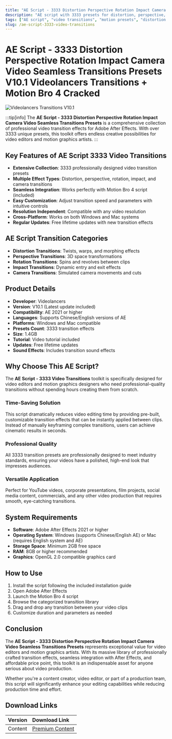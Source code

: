 ```yaml
---
title: "AE Script - 3333 Distortion Perspective Rotation Impact Camera Video Seamless Transitions Presets V10.1 Videolancers Transitions + Motion Bro 4 Cracked"
description: "AE script with 3333 presets for distortion, perspective, rotation, impact, and camera video seamless transitions. Compatible with Motion Bro 4."
tags: ["AE script", "video transitions", "motion presets", "distortion effects", "perspective transitions", "camera effects", "seamless transitions", "Videolancers", "Motion Bro 4", "After Effects"]
slug: /ae-script-3333-video-transitions
---
```


# AE Script - 3333 Distortion Perspective Rotation Impact Camera Video Seamless Transitions Presets V10.1 Videolancers Transitions + Motion Bro 4 Cracked

![Videolancers Transitions V10.1](https://www.gfxcamp.com/wp-content/uploads/2023/07/Videolancers-Transitions-V10.1.jpg)

:::tip[info]
The **AE Script - 3333 Distortion Perspective Rotation Impact Camera Video Seamless Transitions Presets** is a comprehensive collection of professional video transition effects for Adobe After Effects. With over 3333 unique presets, this toolkit offers endless creative possibilities for video editors and motion graphics artists.
:::

## Key Features of AE Script 3333 Video Transitions

- **Extensive Collection**: 3333 professionally designed video transition presets
- **Multiple Effect Types**: Distortion, perspective, rotation, impact, and camera transitions
- **Seamless Integration**: Works perfectly with Motion Bro 4 script (included)
- **Easy Customization**: Adjust transition speed and parameters with intuitive controls
- **Resolution Independent**: Compatible with any video resolution
- **Cross-Platform**: Works on both Windows and Mac systems
- **Regular Updates**: Free lifetime updates with new transition effects

## AE Script Transition Categories

- **Distortion Transitions**: Twists, warps, and morphing effects
- **Perspective Transitions**: 3D space transformations
- **Rotation Transitions**: Spins and revolves between clips
- **Impact Transitions**: Dynamic entry and exit effects
- **Camera Transitions**: Simulated camera movements and cuts

## Product Details

- **Developer**: Videolancers
- **Version**: V10.1 (Latest update included)
- **Compatibility**: AE 2021 or higher
- **Languages**: Supports Chinese/English versions of AE
- **Platforms**: Windows and Mac compatible
- **Presets Count**: 3333 transition effects
- **Size**: 1.4GB
- **Tutorial**: Video tutorial included
- **Updates**: Free lifetime updates
- **Sound Effects**: Includes transition sound effects

## Why Choose This AE Script?

The **AE Script - 3333 Video Transitions** toolkit is specifically designed for video editors and motion graphics designers who need professional-quality transitions without spending hours creating them from scratch.

### Time-Saving Solution

This script dramatically reduces video editing time by providing pre-built, customizable transition effects that can be instantly applied between clips. Instead of manually keyframing complex transitions, users can achieve cinematic results in seconds.

### Professional Quality

All 3333 transition presets are professionally designed to meet industry standards, ensuring your videos have a polished, high-end look that impresses audiences.

### Versatile Application

Perfect for YouTube videos, corporate presentations, film projects, social media content, commercials, and any other video production that requires smooth, eye-catching transitions.

## System Requirements

- **Software**: Adobe After Effects 2021 or higher
- **Operating System**: Windows (supports Chinese/English AE) or Mac (requires English system and AE)
- **Storage Space**: Minimum 2GB free space
- **RAM**: 8GB or higher recommended
- **Graphics**: OpenGL 2.0 compatible graphics card

## How to Use

1. Install the script following the included installation guide
2. Open Adobe After Effects
3. Launch the Motion Bro 4 script
4. Browse the categorized transition library
5. Drag and drop any transition between your video clips
6. Customize duration and parameters as needed


## Conclusion

The **AE Script - 3333 Distortion Perspective Rotation Impact Camera Video Seamless Transitions Presets** represents exceptional value for video editors and motion graphics artists. With its massive library of professionally crafted transition effects, seamless integration with After Effects, and affordable price point, this toolkit is an indispensable asset for anyone serious about video production.

Whether you're a content creator, video editor, or part of a production team, this script will significantly enhance your editing capabilities while reducing production time and effort.

## Download Links

| Version | Download Link |
| :---| :--- |
| Content | [Premium Content](https://wa.me/8613237610083) |
